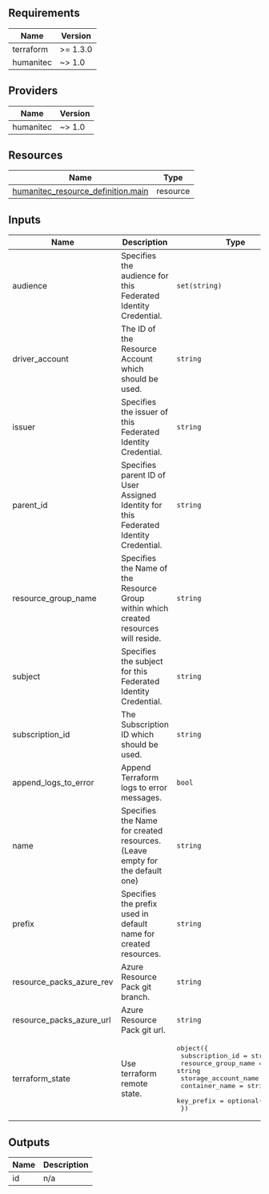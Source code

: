 <!-- BEGIN_TF_DOCS -->
## Requirements

| Name | Version |
|------|---------|
| terraform | >= 1.3.0 |
| humanitec | ~> 1.0 |

## Providers

| Name | Version |
|------|---------|
| humanitec | ~> 1.0 |

## Resources

| Name | Type |
|------|------|
| [humanitec_resource_definition.main](https://registry.terraform.io/providers/humanitec/humanitec/latest/docs/resources/resource_definition) | resource |

## Inputs

| Name | Description | Type | Default | Required |
|------|-------------|------|---------|:--------:|
| audience | Specifies the audience for this Federated Identity Credential. | `set(string)` | n/a | yes |
| driver\_account | The ID of the Resource Account which should be used. | `string` | n/a | yes |
| issuer | Specifies the issuer of this Federated Identity Credential. | `string` | n/a | yes |
| parent\_id | Specifies parent ID of User Assigned Identity for this Federated Identity Credential. | `string` | n/a | yes |
| resource\_group\_name | Specifies the Name of the Resource Group within which created resources will reside. | `string` | n/a | yes |
| subject | Specifies the subject for this Federated Identity Credential. | `string` | n/a | yes |
| subscription\_id | The Subscription ID which should be used. | `string` | n/a | yes |
| append\_logs\_to\_error | Append Terraform logs to error messages. | `bool` | `false` | no |
| name | Specifies the Name for created resources. (Leave empty for the default one) | `string` | `""` | no |
| prefix | Specifies the prefix used in default name for created resources. | `string` | `"hum-rp-service-bus-ex-"` | no |
| resource\_packs\_azure\_rev | Azure Resource Pack git branch. | `string` | `"refs/heads/main"` | no |
| resource\_packs\_azure\_url | Azure Resource Pack git url. | `string` | `"https://github.com/humanitec-architecture/resource-packs-azure.git"` | no |
| terraform\_state | Use terraform remote state. | <pre>object({<br>    subscription_id      = string<br>    resource_group_name  = string<br>    storage_account_name = string<br>    container_name       = string<br>    key_prefix           = optional(string)<br>  })</pre> | `null` | no |

## Outputs

| Name | Description |
|------|-------------|
| id | n/a |
<!-- END_TF_DOCS -->